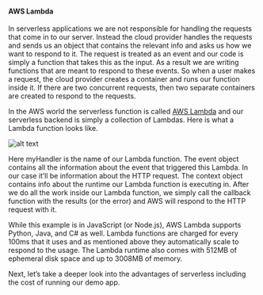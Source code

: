#### **AWS Lambda**
In serverless applications we are not responsible for handling the requests that come in to our server. Instead the cloud provider handles the requests and sends us an object that contains the relevant info and asks us how we want to respond to it. The request is treated as an event and our code is simply a function that takes this as the input. As a result we are writing functions that are meant to respond to these events. So when a user makes a request, the cloud provider creates a container and runs our function inside it. If there are two concurrent requests, then two separate containers are created to respond to the requests.

In the AWS world the serverless function is called [AWS Lambda](https://aws.amazon.com/lambda/) and our serverless backend is simply a collection of Lambdas. Here is what a Lambda function looks like.

![alt text](https://d33wubrfki0l68.cloudfront.net/431b4864a64ada20df9ccccc8a4f4b2e8274b9f8/40bad/assets/anatomy-of-a-lambda-function.png)

Here myHandler is the name of our Lambda function. The event object contains all the information about the event that triggered this Lambda. In our case it’ll be information about the HTTP request. The context object contains info about the runtime our Lambda function is executing in. After we do all the work inside our Lambda function, we simply call the callback function with the results (or the error) and AWS will respond to the HTTP request with it.

While this example is in JavaScript (or Node.js), AWS Lambda supports Python, Java, and C# as well. Lambda functions are charged for every 100ms that it uses and as mentioned above they automatically scale to respond to the usage. The Lambda runtime also comes with 512MB of ephemeral disk space and up to 3008MB of memory.

Next, let’s take a deeper look into the advantages of serverless including the cost of running our demo app.
